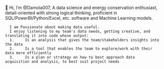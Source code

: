 👋 Hi, I’m @Damola007, A data science and energy conservation enthusiast, detail-oriented with strong logical thinking, proficient in SQL/PowerBI/Python/Excel, etc. software and Machine Learning models.

      I am Passionate about making data useful. 
      I enjoy listening to my team's data needs, getting creative, and translating it into code whose output:
      1.	 Is an analysis that gives the team/stakeholders insights into the data
      2.	 Is a tool that enables the team to explore/work with their data more efficiently
      3.     Is a plan or strategy on how to best approach data acquisition and analysis, to best suit project needs


<!---
Damola007/Damola007 is a ✨ special ✨ repository because its `README.md` (this file) appears on your GitHub profile.
You can click the Preview link to take a look at your changes.
--->
